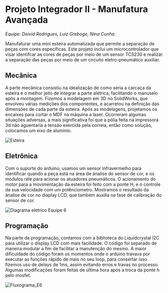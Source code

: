 # Projeto Integrador II - Manufatura Avançada
*Equipe: Deivid Rodrigues, Luiz Greboge, Nina Cunha*

<p>Manufaturar uma mini esteira automatizada que permite a separação de peças com cores específicas. Este projeto inclui um microcontrolador que visar identifcar as cores de peças por meio de um sensor TCS230 e realizar a separação das peças por meio de um circuito eletro-pneumático auxiliar.</p>

## Mecânica
<p>A parte mecânica consistiu na idealização de como seria a carcaça da esteira e o melhor jeito de integrar a parte alétrica, facilitando o manuseio após a montagem. Fizemos a modelagem em 3D no SolidWorks,
que envolveu várias medições dos componentes, e acarretou na definição das dimensões de cada parte da esteira. Após as modelagens, projetamos os encaixes para cortar o MDF na máquina a laser.
Ocorreram algumas situações adversas, a mais significativa foi que a pólia feita na impressora 3d não aguentaria a tensão exercida pela correia, então como solução, colocamos um eixo de alumínio.</p>

![Esteira](https://github.com/user-attachments/assets/bac5ffe8-2ecd-4682-b54d-166fd6e98d95)

## Eletrônica
<p>Com o suporte do arduino, usamos um sensor infravermelho para identificar quando a peça está na área de ánalise do sensor de cor, e os modulos réle para acionar os atuadores pneumáticos. O acionamento do motor para a movimentação da esteira foi feito com a ponte H, e o controle da sua velocidade com um potênciometro. Mostramos o resultado da ánalise de cor no diaplay LCD, que também auxilia na fase de calibração do sensor de cor.</p>

![Diagrama eletrico Equipe 6](https://github.com/user-attachments/assets/f74de820-a611-4388-b1f4-476564c1bfc8)

## Programação
<p>Na parte da programação, contamos com a biblioteca do Liquidcrystal I2C para utilizar o display LCD com mais facilidade. O código foi separado de maneira modular a fim de facilitar a manutenção do mesmo. A maior dificuldade do código foram os momentos onde o arduino travava por executar as funções rápido de mais no seu loop, para consertar isso fizemos uso de delays de 1ms, assim evitando erros e travas no processo. Algumas modificações foram feitas de última hora após a troca da ponte h pelo mosfet.</p>

![Fluxograma_E6](https://github.com/user-attachments/assets/fa37e42e-d832-4226-9dfd-4bf14f71ebf1)
